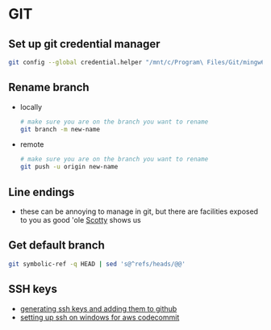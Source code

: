 # GIT

## Set up git credential manager
```bash
git config --global credential.helper "/mnt/c/Program\ Files/Git/mingw64/libexec/git-core/git-credential-manager.exe"
```

## Rename branch
- locally
    ```bash
    # make sure you are on the branch you want to rename
    git branch -m new-name
    ```
- remote
    ```bash
    # make sure you are on the branch you want to rename
    git push -u origin new-name
    ```

## Line endings
- these can be annoying to manage in git, but there are facilities exposed to you as good 'ole [Scotty](https://www.hanselman.com/blog/carriage-returns-and-line-feeds-will-ultimately-bite-you-some-git-tips) shows us

## Get default branch
```bash
git symbolic-ref -q HEAD | sed 's@^refs/heads/@@'
```

## SSH keys
- [generating ssh keys and adding them to github](https://docs.github.com/en/github/authenticating-to-github/generating-a-new-ssh-key-and-adding-it-to-the-ssh-agent)
- [setting up ssh on windows for aws codecommit](https://docs.aws.amazon.com/codecommit/latest/userguide/setting-up-ssh-windows.html)
